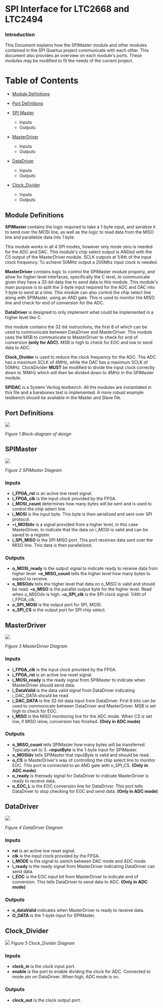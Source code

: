 


# SPI Interface for LTC2668 and LTC2494 
### Introduction
This Document explains how the SPIMaster module and other modules contained in the SPI Quartus project communicate with each other. This document also provides an overview on each module's ports. These modules may be modified to fit the needs of the current project.

# Table of Contents
- [Module Definitions](#Module-Definitions)


- [Port Definitions](#Port-Definitions)

- [SPI Master](#SPIMaster)
  - Inputs
  - Outputs
 

- [MasterDriver](#MasterDriver)
  - Inputs
  - Outputs
 

- [DataDriver](#DataDriver)
  - Inputs
  - Outputs
 

- [Clock_Divider](#Clock_Divider)
  - Inputs
  - Outputs
 
## Module Definitions
**SPIMaster** contains the logic required to take a 1-byte input, and
serialize it to send over the MOSI line, as well as the logic to read
data from the MISO line and parallelize data into 1 byte.

This module works in all 4 SPI modes, however only mode zero is needed
for the ADC and DAC. This module's chip select output is ANDed with the
CS output of the MasterDriver module. SCLK outputs at 1/4th of the input
clock frequency. To achieve 50MHz output a 200Mhz input clock is needed.

**MasterDriver** contains logic to control the SPIMaster module
properly, and allow for higher level interfaces, specifically the C
level, to communicate given they have a 32-bit data line to send data to
this module. This module's main purpose is to split the 3-byte input
required for the ADC and DAC into 1-byte to send at a time. This module
can also control the chip select line along with SPIMaster, using an AND
gate. This is used to monitor the MISO line and check for end of
conversion for the ADC.

**DataDriver** is designed to only implement what could be implemented
in a higher level like C.

this module contains the 32-bit instructions, the first 8 of which can
be used to communicate between DataDriver and MasterDriver. This module
uses the MSB to communicate to MasterDriver to check for end of
conversion **(only for ADC).** MSB is high to check for EOC and low to
send data to ADC.

**Clock_Divider** is used to reduce the clock frequency for the ADC. The
ADC has a maximum SCLK of 4MHz, while the DAC has a maximum SCLK of
50MHz. ClockDivider **MUST** be modified to divide the input clock
correctly down to 16MHz which will then be divided down to 4MHz in the
SPIMaster module.

**SPIDAC** is a System Verilog testbench. All the modules are
instantiated in this file and a barebones test is implemented. A more
robust example testbench should be available in the Master and Slave
file.


## Port Definitions

![](vertopal_8e8b5408bde241a783e899392b2107a9/media/image4.png)

*Figure 1 Block-diagram of design*

## SPIMaster

![](vertopal_8e8b5408bde241a783e899392b2107a9/media/image5.png)

*Figure 2 SPIMaster Diagram*

### Inputs

- **i_FPGA_rst** is an active low reset signal.
- **i_FPGA_clk** is the input clock provided by the FPGA.
- **i_MOSI_count** determines how many bytes will be sent and is used to control the chip select line.
- **i_MOSI** is the input byte. This byte is then serialized and sent over SPI protocol. 
- •**i_MOSIdv** is a signal provided from a higher level, in this case MasterDriver, to indicate that the data on i_MOSI is valid and can be saved to a register.
- **i_SPI_MISO** is the SPI MISO port. This port receives data sent over the MISO line. This data is then parallelized.

### Outputs

- **o_MOSI_ready** is the output signal to indicate ready to receive data from higher level. •**o_MISO_count** tells the higher level how many bytes to expect to receive.
- **o_MISOdv** tells the higher level that data on o_MISO is valid and should be read. •**o_MISO** is the parallel output byte for the higher level. Read when o_MISOdv is high. •**o_SPI_clk** is the SPI clock signal. 1/4th of i_FPGA_clk.
- **o_SPI_MOSI** is the output port for SPI, MOSI.
- **o_SPI_CS** is the output port for SPI chip select.

## MasterDriver

![](vertopal_8e8b5408bde241a783e899392b2107a9/media/image6.png)

*Figure 3 MasterDriver Diagram*

### Inputs

- **i_FPGA_clk** is the input clock provided by the FPGA.
- **i_FPGA_rst** is an active low reset signal.
- **i_MOSI_ready** is the ready signal from SPIMaster to indicate when MasterDriver should send data.
- **i_DataValid** is the data valid signal from DataDriver indicating i_DAC_DATA should be read.
- **i_DAC_DATA** is the 32-bit data input from DataDriver. First 8 bits can be used to communicate between DataDriver and MasterDriver. MSB is set high to check for EOC.
- **i_MISO** is the MISO monitoring line for the ADC mode. When CS is set low, if MISO islow, conversion has finished. **(Only in ADC mode)**

### Outputs

- **o_MISO_count** tells SPIMaster how many bytes will be transferred. Typically set to 3. •**inputByte** is the 1-byte input for SPIMaster.
- **o_MOSIdv** tells SPIMaster that inputByte is valid and should be read.
- **o_CS** is MasterDriver's way of controlling the chip select line to monitor EOC. This port is connected to an AND gate with o_SPI_CS. **(Only in ADC mode)**
- **o_ready** is theready signal for DataDriver to indicate MasterDriver is ready to receive data.
- **o_EOC_L** is the EOC conversion line for DataDriver. This port tells DataDriver to stop checking for EOC and send data. **(Only in ADC mode)**


## DataDriver

![](vertopal_8e8b5408bde241a783e899392b2107a9/media/image7.png)

*Figure 4 DataDriver Diagram*

### Inputs

- **rst** is an active low reset signal.
- **clk** is the input clock provided by the FPGA.
- **i_MODE** is the signal to switch between DAC mode and ADC mode.
- **i_ready** is the ready signal from MasterDriver indicating DataDriver can send data. 
- **i_EOC** is the EOC input bit from MasterDriver to indicate end of conversion. This tells DataDriver to send data to ADC. **(Only in ADC mode)**

### Outputs

- **o_dataValid** indicates when MasterDriver is ready to receive data.
- **O_DATA** is the 1-byte input for SPIMaster.

## Clock_Divider

![](vertopal_8e8b5408bde241a783e899392b2107a9/media/image8.png)
*Figure 5 Clock_Divider Diagram*

### Inputs

- **clock_in** is the clock input port.
- **enable** is the port to enable dividing the clock for ADC. Connected to mode pin on DataDriver. When high, ADC mode is on.

### Outputs

- **clock_out** is the clock output port.
